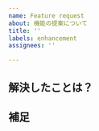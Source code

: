 ```yaml
---
name: Feature request
about: 機能の提案について
title: ''
labels: enhancement
assignees: ''

---
```


**解決したことは？**
-

**補足**
-
